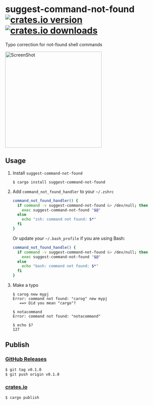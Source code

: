 # suggest-command-not-found [![crates.io version](https://img.shields.io/crates/v/suggest-command-not-found.svg)](https://crates.io/crates/suggest-command-not-found) [![crates.io downloads](https://img.shields.io/crates/d/suggest-command-not-found.svg)](https://crates.io/crates/suggest-command-not-found)

Typo correction for not-found shell commands

<img width="306" alt="ScreenShot" src="https://user-images.githubusercontent.com/26405363/234446161-5711b48c-7973-44b9-bb9e-f091baab1d8d.png">

## Usage

1. Install `suggest-command-not-found`
   ```console
   $ cargo install suggest-command-not-found
   ```
2. Add `command_not_found_handler` to your `~/.zshrc`
   ```zsh
   command_not_found_handler() {
     if command -v suggest-command-not-found &> /dev/null; then
       exec suggest-command-not-found "$@"
     else
       echo "zsh: command not found: $*"
     fi
   }
   ```
   Or update your `~/.bash_profile` if you are using Bash:
   ```bash
   command_not_found_handle() {
     if command -v suggest-command-not-found &> /dev/null; then
       exec suggest-command-not-found "$@"
     else
       echo "bash: command not found: $*"
     fi
   }
   ```
3. Make a typo
   ```console
   $ carog new mypj
   Error: command not found: "carog" new mypj
      ==> Did you mean "cargo"?
   
   $ notacommand
   Error: command not found: "notacommand"
   
   $ echo $?
   127
   ```

## Publish

### [GitHub Releases](https://github.com/ken-matsui/suggest-command-not-found/tags)

```bash
$ git tag v0.1.0
$ git push origin v0.1.0
```

### [crates.io](https://crates.io/)

```bash
$ cargo publish
```
